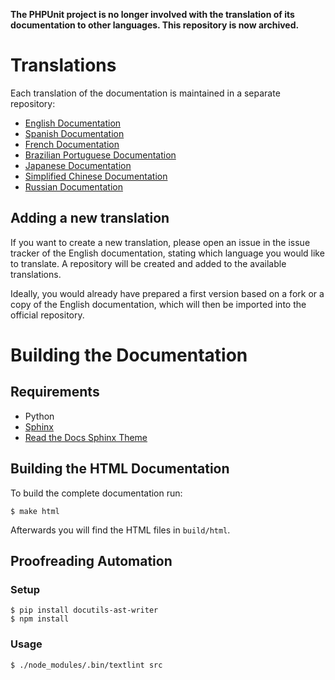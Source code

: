 **The PHPUnit project is no longer involved with the translation of its documentation to other languages. This repository is now archived.**

# Translations

Each translation of the documentation is maintained in a separate 
repository:

* [English Documentation](https://github.com/sebastianbergmann/phpunit-documentation-english)
* [Spanish Documentation](https://github.com/sebastianbergmann/phpunit-documentation-spanish)
* [French Documentation](https://github.com/sebastianbergmann/phpunit-documentation-french)
* [Brazilian Portuguese Documentation](https://github.com/sebastianbergmann/phpunit-documentation-brazilian-portuguese)
* [Japanese Documentation](https://github.com/sebastianbergmann/phpunit-documentation-japanese)
* [Simplified Chinese Documentation](https://github.com/sebastianbergmann/phpunit-documentation-chinese)
* [Russian Documentation](https://github.com/sebastianbergmann/phpunit-documentation-russian)

## Adding a new translation

If you want to create a new translation, please open an issue in the issue
tracker of the English documentation, stating which language you would like to
translate. A repository will be created and added to the available translations.

Ideally, you would already have prepared a first version based on a fork or
a copy of the English documentation, which will then be imported into the 
official repository. 

# Building the Documentation

## Requirements

- Python
- [Sphinx](http://www.sphinx-doc.org/)
- [Read the Docs Sphinx Theme](https://github.com/rtfd/sphinx_rtd_theme)

## Building the HTML Documentation

To build the complete documentation run:

```
$ make html
```

Afterwards you will find the HTML files in `build/html`.

## Proofreading Automation

### Setup

```
$ pip install docutils-ast-writer
$ npm install
```

### Usage

```
$ ./node_modules/.bin/textlint src
```

